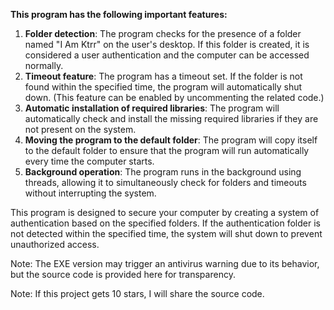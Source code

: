 **This program has the following important features:**

1. **Folder detection**: The program checks for the presence of a folder named "I Am Ktrr" on the user's desktop. If this folder is created, it is considered a user authentication and the computer can be accessed normally.
2. **Timeout feature**: The program has a timeout set. If the folder is not found within the specified time, the program will automatically shut down. (This feature can be enabled by uncommenting the related code.)
3. **Automatic installation of required libraries**: The program will automatically check and install the missing required libraries if they are not present on the system.
4. **Moving the program to the default folder**: The program will copy itself to the default folder to ensure that the program will run automatically every time the computer starts.
5. **Background operation**: The program runs in the background using threads, allowing it to simultaneously check for folders and timeouts without interrupting the system.

This program is designed to secure your computer by creating a system of authentication based on the specified folders. If the authentication folder is not detected within the specified time, the system will shut down to prevent unauthorized access.

Note: The EXE version may trigger an antivirus warning due to its behavior, but the source code is provided here for transparency.

Note: If this project gets 10 stars, I will share the source code.
